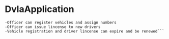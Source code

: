 # DvlaApplication

```Vehicle registration application for DVLA
-Officer can register vehicles and assign numbers
-Officer can issue lincense to new drivers
-Vehicle registration and driver lincense can expire and be renewed```
